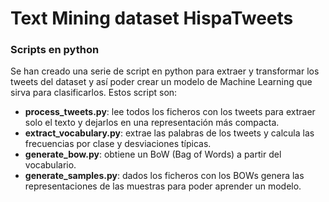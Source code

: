 # Text Mining dataset HispaTweets

### Scripts en python

Se han creado una serie de script en python para extraer y transformar los tweets del dataset y así poder crear un modelo de Machine Learning que sirva para clasificarlos. Estos script son:

* **process_tweets.py**: lee todos los ficheros con los tweets para extraer solo el texto y dejarlos en una representación más compacta.
* **extract_vocabulary.py**: extrae las palabras de los tweets y calcula las frecuencias por clase y desviaciones típicas.
* **generate_bow.py**: obtiene un BoW (Bag of Words) a partir del vocabulario.
* **generate_samples.py**: dados los ficheros con los BOWs genera las representaciones de las muestras para poder aprender un modelo.
